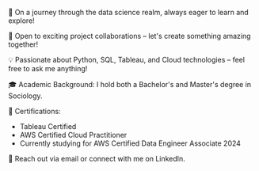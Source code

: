 🌟 On a journey through the data science realm, always eager to learn and explore!

🚀 Open to exciting project collaborations – let's create something amazing together!

💡 Passionate about Python, SQL, Tableau, and Cloud technologies – feel free to ask me anything!

🎓 Academic Background: I hold both a Bachelor's and Master's degree in Sociology.

📜 Certifications:  
- Tableau Certified  
- AWS Certified Cloud Practitioner  
- Currently studying for AWS Certified Data Engineer Associate 2024

📧 Reach out via email or connect with me on LinkedIn.
